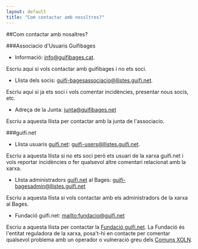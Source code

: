 ```yaml
---
layout: default
title: "Com contactar amb nossltres?"
---
```

##Com contactar amb nosaltres?

###Associacio d'Usuaris Guifibages
* Informació: [info@guifibages.cat](mailto:info@guifibages.cat).

Escriu aqui si vols contactar amb guifibages i no ets soci.

* Llista dels socis: [guifi-bagesassociacio@llistes.guifi.net](mailto:guifi-bagesassociacio@llistes.guifi.net).

Escriu aquí si ja ets soci i vols comentar incidències, presentar nous socis, etc.

* Adreça de la Junta: [junta@guifibages.net](mailto:junta@guifibages.net)

Escriu a aquesta llista per contactar amb la junta de l'associacio.

###guifi.net
* Llista usuaris [guifi.net](https://guifi.net): [guifi-users@llistes.guifi.net](mailto:guifi-users@llistes.guifi.net).

Escriu a aquesta llista si no ets soci però ets usuari de la xarxa guifi.net i vols reportar incidències o fer qualsevol altre comentari relacionat amb la xarxa.

* Llista administradors [guifi.net](https://guifi.net) al Bages: [guifi-bagesadmin@llistes.guifi.net](mailto:guifi-bagesadmins@llistes.guifi.net)

Escriu a aquesta llista si vols contactar amb els administradors de la xarxa al Bages.

* Fundació guifi.net: [mailto:fundacio@guifi.net](mailto:fundacio@guifi.net)

Escriu a aquesta llista per contactar la [ Fundació guifi.net](http://fundacio.guifi.net). La Fundació és l'entitat reguladora de la xarxa, posa't-hi en contacte per comentar qualsevol problema amb un operador o vulneració greu dels [Comuns XOLN](https://guifi.net/ComunsXOLN).
